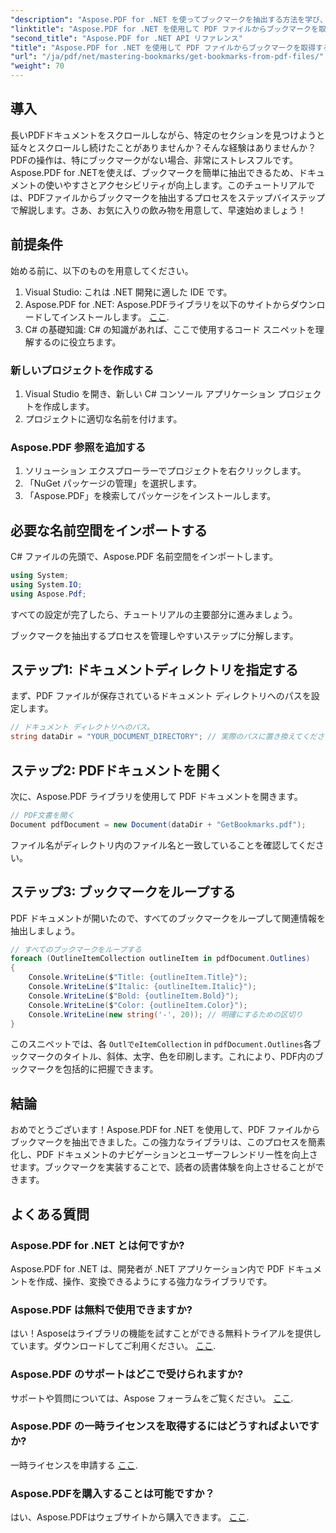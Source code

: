 ```yaml
---
"description": "Aspose.PDF for .NET を使ってブックマークを抽出する方法を学び、PDF ドキュメントの可能性を最大限に引き出しましょう。このステップバイステップのチュートリアルでは、プロジェクトの設定方法をご案内します。"
"linktitle": "Aspose.PDF for .NET を使用して PDF ファイルからブックマークを取得する"
"second_title": "Aspose.PDF for .NET API リファレンス"
"title": "Aspose.PDF for .NET を使用して PDF ファイルからブックマークを取得する"
"url": "/ja/pdf/net/mastering-bookmarks/get-bookmarks-from-pdf-files/"
"weight": 70
---
```


## 導入

長いPDFドキュメントをスクロールしながら、特定のセクションを見つけようと延々とスクロールし続けたことがありませんか？そんな経験はありませんか？PDFの操作は、特にブックマークがない場合、非常にストレスフルです。Aspose.PDF for .NETを使えば、ブックマークを簡単に抽出できるため、ドキュメントの使いやすさとアクセシビリティが向上します。このチュートリアルでは、PDFファイルからブックマークを抽出するプロセスをステップバイステップで解説します。さあ、お気に入りの飲み物を用意して、早速始めましょう！

## 前提条件

始める前に、以下のものを用意してください。

1. Visual Studio: これは .NET 開発に適した IDE です。
2. Aspose.PDF for .NET: Aspose.PDFライブラリを以下のサイトからダウンロードしてインストールします。 [ここ](https://releases。aspose.com/pdf/net/).
3. C# の基礎知識: C# の知識があれば、ここで使用するコード スニペットを理解するのに役立ちます。

### 新しいプロジェクトを作成する

1. Visual Studio を開き、新しい C# コンソール アプリケーション プロジェクトを作成します。
2. プロジェクトに適切な名前を付けます。

### Aspose.PDF 参照を追加する

1. ソリューション エクスプローラーでプロジェクトを右クリックします。
2. 「NuGet パッケージの管理」を選択します。
3. 「Aspose.PDF」を検索してパッケージをインストールします。

## 必要な名前空間をインポートする

C# ファイルの先頭で、Aspose.PDF 名前空間をインポートします。

```csharp
using System;
using System.IO;
using Aspose.Pdf;
```

すべての設定が完了したら、チュートリアルの主要部分に進みましょう。

ブックマークを抽出するプロセスを管理しやすいステップに分解します。

## ステップ1: ドキュメントディレクトリを指定する

まず、PDF ファイルが保存されているドキュメント ディレクトリへのパスを設定します。

```csharp
// ドキュメント ディレクトリへのパス。
string dataDir = "YOUR_DOCUMENT_DIRECTORY"; // 実際のパスに置き換えてください
```

## ステップ2: PDFドキュメントを開く

次に、Aspose.PDF ライブラリを使用して PDF ドキュメントを開きます。

```csharp
// PDF文書を開く
Document pdfDocument = new Document(dataDir + "GetBookmarks.pdf");
```

ファイル名がディレクトリ内のファイル名と一致していることを確認してください。

## ステップ3: ブックマークをループする

PDF ドキュメントが開いたので、すべてのブックマークをループして関連情報を抽出しましょう。

```csharp
// すべてのブックマークをループする
foreach (OutlineItemCollection outlineItem in pdfDocument.Outlines)
{
    Console.WriteLine($"Title: {outlineItem.Title}");
    Console.WriteLine($"Italic: {outlineItem.Italic}");
    Console.WriteLine($"Bold: {outlineItem.Bold}");
    Console.WriteLine($"Color: {outlineItem.Color}");
    Console.WriteLine(new string('-', 20)); // 明確にするための区切り
}
```

このスニペットでは、各 `OutlでeItemCollection` in `pdfDocument.Outlines`各ブックマークのタイトル、斜体、太字、色を印刷します。これにより、PDF内のブックマークを包括的に把握できます。

## 結論

おめでとうございます！Aspose.PDF for .NET を使用して、PDF ファイルからブックマークを抽出できました。この強力なライブラリは、このプロセスを簡素化し、PDF ドキュメントのナビゲーションとユーザーフレンドリー性を向上させます。ブックマークを実装することで、読者の読書体験を向上させることができます。

## よくある質問

### Aspose.PDF for .NET とは何ですか?
Aspose.PDF for .NET は、開発者が .NET アプリケーション内で PDF ドキュメントを作成、操作、変換できるようにする強力なライブラリです。

### Aspose.PDF は無料で使用できますか?
はい！Asposeはライブラリの機能を試すことができる無料トライアルを提供しています。ダウンロードしてご利用ください。 [ここ](https://releases。aspose.com/).

### Aspose.PDF のサポートはどこで受けられますか?
サポートや質問については、Aspose フォーラムをご覧ください。 [ここ](https://forum。aspose.com/c/pdf/10).

### Aspose.PDF の一時ライセンスを取得するにはどうすればよいですか?
一時ライセンスを申請する [ここ](https://purchase。aspose.com/temporary-license/).

### Aspose.PDFを購入することは可能ですか？
はい、Aspose.PDFはウェブサイトから購入できます。 [ここ](https://purchase。aspose.com/buy).